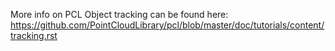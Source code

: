 More info on PCL Object tracking can be found here:
https://github.com/PointCloudLibrary/pcl/blob/master/doc/tutorials/content/tracking.rst
